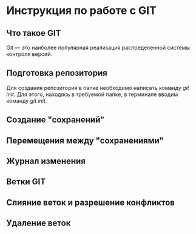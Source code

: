 # Инструкция по работе с GIT

## Что такое GIT
Git — это наиболее популярная реализация распределенной системы контроля версий. 

## Подготовка репозитория
Для создания репозитория в папке необходимо написать команду *git init*. Для этого, находясь в требуемой папке, в терминале вводим команду *git init*.

## Создание "сохранений"

## Перемещения между "сохранениями"

## Журнал изменения

## Ветки GIT

## Слияние веток и разрешение конфликтов

## Удаление веток